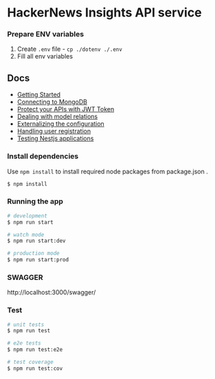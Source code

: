 # HackerNews Insights API service

### Prepare ENV variables

1. Create `.env` file - `cp ./dotenv ./.env`
2. Fill all env variables

## Docs

- [Getting Started](./docs/guide.md)
- [Connecting to MongoDB](./docs/mongo.md)
- [Protect your APIs with JWT Token](./docs/auth.md)
- [Dealing with model relations](./docs/model.md)
- [Externalizing the configuration](./docs/config.md)
- [Handling user registration](./docs/user.md)
- [Testing Nestjs applications](./docs/testing.md)

### Install dependencies

Use `npm install` to install required node packages from package.json .

```bash
$ npm install
```

### Running the app

```bash
# development
$ npm run start

# watch mode
$ npm run start:dev

# production mode
$ npm run start:prod
```

### SWAGGER

http://localhost:3000/swagger/

### Test

```bash
# unit tests
$ npm run test

# e2e tests
$ npm run test:e2e

# test coverage
$ npm run test:cov
```
